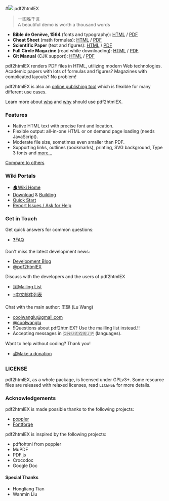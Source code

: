 #![](http://coolwanglu.github.io/pdf2htmlEX/images/pdf2htmlEX-64x64.png) pdf2htmlEX 

<!--
[![Build Status](https://travis-ci.org/coolwanglu/pdf2htmlEX.png?branch=master)](https://travis-ci.org/coolwanglu/pdf2htmlEX)
-->
>一图胜千言<br>A beautiful demo is worth a thousand words

- **Bible de Genève, 1564** (fonts and typography): [HTML](http://coolwanglu.github.com/pdf2htmlEX/demo/geneve.html) / [PDF](https://github.com/raphink/geneve_1564/releases/download/2015-07-08_01/geneve_1564.pdf)
- **Cheat Sheet** (math formulas): [HTML](http://coolwanglu.github.com/pdf2htmlEX/demo/cheat.html) / [PDF](http://www.tug.org/texshowcase/cheat.pdf)
- **Scientific Paper** (text and figures): [HTML](http://coolwanglu.github.com/pdf2htmlEX/demo/demo.html) / [PDF](http://citeseerx.ist.psu.edu/viewdoc/download?doi=10.1.1.148.349&rep=rep1&type=pdf)
- **Full Circle Magazine** (read while downloading): [HTML](http://coolwanglu.github.com/pdf2htmlEX/demo/issue65_en.html) / [PDF](http://dl.fullcirclemagazine.org/issue65_en.pdf)
- **Git Manual** (CJK support): [HTML](http://coolwanglu.github.com/pdf2htmlEX/demo/chn.html) / [PDF](http://files.cnblogs.com/phphuaibei/git%E6%90%AD%E5%BB%BA.pdf)

pdf2htmlEX renders PDF files in HTML, utilizing modern Web technologies.
Academic papers with lots of formulas and figures? Magazines with complicated layouts? No problem!

pdf2htmlEX is also an [online publishing tool](http://coolwanglu.github.io/pdf2htmlEX/doc/tb108wang.html) which is flexible for many different use cases. 

Learn more about [who](https://github.com/coolwanglu/pdf2htmlEX/wiki/Use-Cases) and [why](https://github.com/coolwanglu/pdf2htmlEX/wiki/Introduction) should use pdf2htmlEX.

### Features

* Native HTML text with precise font and location.
* Flexible output: all-in-one HTML or on demand page loading (needs JavaScript).
* Moderate file size, sometimes even smaller than PDF.
* Supporting links, outlines (bookmarks), printing, SVG background, Type 3 fonts and [more...](https://github.com/coolwanglu/pdf2htmlEX/wiki/Feature-List)

[Compare to others](https://github.com/coolwanglu/pdf2htmlEX/wiki/Comparison)

### Wiki Portals

 * [:house:Wiki Home](https://github.com/coolwanglu/pdf2htmlEX/wiki)
 * [Download](https://github.com/coolwanglu/pdf2htmlEX/wiki/Download) & [Building](https://github.com/coolwanglu/pdf2htmlEX/wiki/Building)
 * [Quick Start](https://github.com/coolwanglu/pdf2htmlEX/wiki/Quick-Start)
 * [Report Issues / Ask for Help](https://github.com/coolwanglu/pdf2htmlEX/blob/master/CONTRIBUTING.md#guidance)

### Get in Touch

Get quick answers for common questions:
 * [:question:FAQ](https://github.com/coolwanglu/pdf2htmlEX/wiki/FAQ)

Don't miss the latest development news:
 * [Development Blog](http://pdf2htmlex.blogspot.com) 
 * [@pdf2htmlEX](https://twitter.com/pdf2htmlEX) 

Discuss with the developers and the users of pdf2htmlEX
 * [:envelope:Mailing List](https://groups.google.com/forum/#!forum/pdf2htmlex)
 * [:mahjong:中文邮件列表](https://groups.google.com/forum/#!forum/pdf2htmlex-cn)
 
Chat with the main author: 王璐 (Lu Wang)
 * <coolwanglu@gmail.com>
 * [@coolwanglu](https://twitter.com/coolwanglu)
 * :bangbang:Questions about pdf2htmlEX? Use the mailling list instead.:bangbang:
 * Accepting messages in :cn::us::gb::jp: (languages).

Want to help without coding? Thank you!
* [:moneybag:Make a donation](http://coolwanglu.github.io/pdf2htmlEX/donate.html)
 
### LICENSE

pdf2htmlEX, as a whole package, is licensed under GPLv3+.
Some resource files are released with relaxed licenses, read `LICENSE` for more details.

### Acknowledgements

pdf2htmlEX is made possible thanks to the following projects:

* [poppler](http://poppler.freedesktop.org/)
* [Fontforge](http://fontforge.org/)

pdf2htmlEX is inspired by the following projects:

* pdftohtml from poppler 
* MuPDF
* PDF.js
* Crocodoc
* Google Doc

#### Special Thanks

* Hongliang Tian
* Wanmin Liu 


